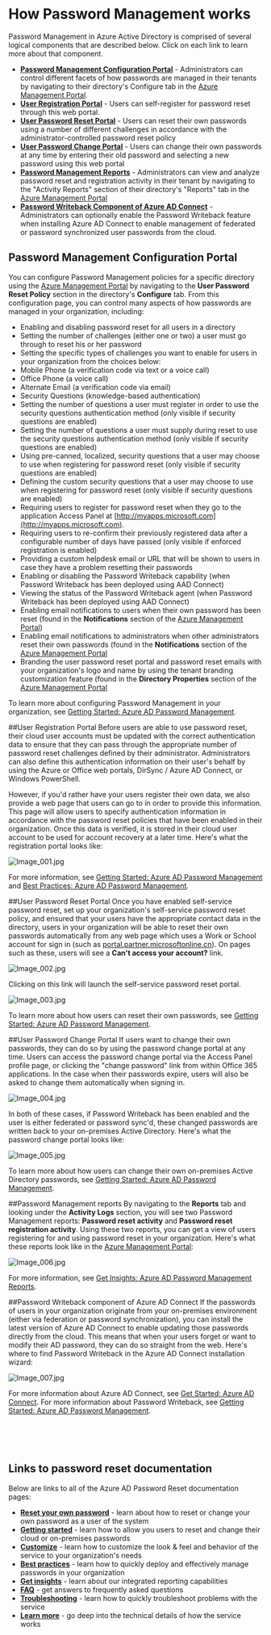 <properties 
	pageTitle="How it works: Azure AD Password Management | Windows Azure" 
	description="Learn about the different components of Azure AD Password Management, including where users register, reset, and change their passwords, and where admins configure, report on, and enable management of on-premises Active Directory passwords." 
	services="active-directory" 
	documentationCenter="" 
	authors="asteen" 
	manager="kbrint" 
	editor="billmath"/>

<tags
	ms.service="active-directory"
	ms.date="11/16/2015"
	wacn.date=""/>

# How Password Management works
Password Management in Azure Active Directory is comprised of several logical components that are described below.  Click on each link to learn more about that component.

- [**Password Management Configuration Portal**](#password-management-configuration-portal) - Administrators can control different facets of how passwords are managed in their tenants by navigating to their directory's Configure tab in the [Azure Management Portal](https://manage.windowsazure.cn).
- [**User Registration Portal**](#user-registration-portal) - Users can self-register for password reset through this web portal.
- [**User Password Reset Portal**](#user-password-reset-portal) - Users can reset their own passwords using a number of different challenges in accordance with the administrator-controlled password reset policy
- [**User Password Change Portal**](#user-password-change-portal) - Users can change their own passwords at any time by entering their old password and selecting a new password using this web portal
- [**Password Management Reports**](#password-management-reports) - Administrators can view and analyze password reset and registration activity in their tenant by navigating to the "Activity Reports" section of their directory's "Reports" tab in the [Azure Management Portal](https://manage.windowsazure.cn)
- [**Password Writeback Component of Azure AD Connect**](#password-writeback-component-of-azure-ad-connect) - Administrators can optionally enable the Password Writeback feature when installing Azure AD Connect to enable management of federated or password synchronized user passwords from the cloud.

## Password Management Configuration Portal
You can configure Password Management policies for a specific directory using the [Azure Management Portal](https://manage.windowsazure.cn) by navigating to the **User Password Reset Policy** section in the directory's **Configure** tab.  From this configuration page, you can control many aspects of how passwords are managed in your organization, including:

- Enabling and disabling password reset for all users in a directory
- Setting the number of challenges (either one or two) a user must go through to reset his or her password
- Setting the specific types of challenges you want to enable for users in your organization from the choices below:
 - Mobile Phone (a verification code via text or a voice call)
 - Office Phone (a voice call)
 - Alternate Email (a verification code via email)
 - Security Questions (knowledge-based authentication)
- Setting the number of questions a user must register in order to use the security questions authentication method (only visible if security questions are enabled)
- Setting the number of questions a user must supply during reset to use the security questions authentication method (only visible if security questions are enabled)
- Using pre-canned, localized, security questions that a user may choose to use when registering for password reset (only visible if security questions are enabled)
- Defining the custom security questions that a user may choose to use when registering for password reset (only visible if security questions are enabled)
- Requiring users to register for password reset when they go to the application Access Panel at [http://myapps.microsoft.com](http://myapps.microsoft.com).
- Requiring users to re-confirm their previously registered data after a configurable number of days have passed (only visible if enforced registration is enabled)
- Providing a custom helpdesk email or URL that will be shown to users in case they have a problem resetting their passwords
- Enabling or disabling the Password Writeback capability (when Password Writeback has been deployed using AAD Connect)
- Viewing the status of the Password Writeback agent (when Password Writeback has been deployed using AAD Connect)
- Enabling email notifications to users when their own password has been reset (found in the **Notifications** section of the [Azure Management Portal](https://manage.windowsazure.cn))
- Enabling email notifications to administrators when other administrators reset their own passwords (found in the **Notifications** section of the [Azure Management Portal](https://manage.windowsazure.cn)
- Branding the user password reset portal and password reset emails with your organization's logo and name by using the tenant branding customization feature (found in the **Directory Properties** section of the [Azure Management Portal](https://manage.windowsazure.cn)

To learn more about configuring Password Management in your organization, see [Getting Started: Azure AD Password Management](/documentation/articles/active-directory-passwords-getting-started).

##User Registration Portal
Before users are able to use password reset, their cloud user accounts must be updated with the correct authentication data to ensure that they can pass through the appropriate number of password reset challenges defined by their administrator.  Administrators can also define this authentication information on their user's behalf by using the Azure or Office web portals, DirSync / Azure AD Connect, or Windows PowerShell.

However, if you'd rather have your users register their own data, we also provide a web page that users can go to in order to provide this information.  This page will allow users to specify authentication information in accordance with the password reset policies that have been enabled in their organization.  Once this data is verified, it is stored in their cloud user account to be used for account recovery at a later time. Here's what the registration portal looks like:

  ![][001]

For more information, see [Getting Started: Azure AD Password Management](/documentation/articles/active-directory-passwords-getting-started) and [Best Practices: Azure AD Password Management](/documentation/articles/active-directory-passwords-best-practices). 

##User Password Reset Portal
Once you have enabled self-service password reset, set up your organization's self-service password reset policy, and ensured that your users have the appropriate contact data in the directory, users in your organization will be able to reset their own passwords automatically from any web page which uses a Work or School account for sign in (such as [portal.partner.microsoftonline.cn](https://portal.partner.microsoftonline.cn)). On pages such as these, users will see a **Can't access your account?** link. 

  ![][002]

Clicking on this link will launch the self-service password reset portal.

  ![][003]

To learn more about how users can reset their own passwords, see [Getting Started: Azure AD Password Management](/documentation/articles/active-directory-passwords-getting-started).

##User Password Change Portal
If users want to change their own passwords, they can do so by using the password change portal at any time.  Users can access the password change portal via the Access Panel profile page, or clicking the "change password" link from within Office 365 applications.  In the case when their passwords expire, users will also be asked to change them automatically when signing in. 

  ![][004]

In both of these cases, if Password Writeback has been enabled and the user is either federated or password sync'd, these changed passwords are written back to your on-premises Active Directory. Here's what the password change portal looks like: 

  ![][005]

To learn more about how users can change their own on-premises Active Directory passwords, see [Getting Started: Azure AD Password Management](/documentation/articles/active-directory-passwords-getting-started).

##Password Management reports
By navigating to the **Reports** tab and looking under the **Activity Logs** section, you will see two Password Management reports: **Password reset activity** and **Password reset registration activity**.  Using these two reports, you can get a view of users registering for and using password reset in your organization. Here's what these reports look like in the [Azure Management Portal](https://manage.windowsazure.cn):

  ![][006]

For more information, see [Get Insights: Azure AD Password Management Reports](/documentation/articles/active-directory-passwords-get-insights).

##Password Writeback component of Azure AD Connect
If the passwords of users in your organization originate from your on-premises environment (either via federation or password synchronization), you can install the latest version of Azure AD Connect to enable updating those passwords directly from the cloud.  This means that when your users forget or want to modify their AD password, they can do so straight from the web.  Here's where to find Password Writeback in the Azure AD Connect installation wizard:

  ![][007]

For more information about Azure AD Connect, see [Get Started: Azure AD Connect](/documentation/articles/active-directory-aadconnect). For more information about Password Writeback, see [Getting Started: Azure AD Password Management](/documentation/articles/active-directory-passwords-getting-started).


<br/>
<br/>
<br/>

## Links to password reset documentation
Below are links to all of the Azure AD Password Reset documentation pages: 

* [**Reset your own password**](/documentation/articles/active-directory-passwords-update-your-own-password) - learn about how to reset or change your own password as a user of the system
* [**Getting started**](/documentation/articles/active-directory-passwords-getting-started) - learn how to allow you users to reset and change their cloud or on-premises passwords
* [**Customize**](/documentation/articles/active-directory-passwords-customize) - learn how to customize the look & feel and behavior of the service to your organization's needs
* [**Best practices**](/documentation/articles/active-directory-passwords-best-practices) - learn how to quickly deploy and effectively manage passwords in your organization
* [**Get insights**](/documentation/articles/active-directory-passwords-get-insights) - learn about our integrated reporting capabilities
* [**FAQ**](/documentation/articles/active-directory-passwords-faq) - get answers to frequently asked questions
* [**Troubleshooting**](/documentation/articles/active-directory-passwords-troubleshoot) - learn how to quickly troubleshoot problems with the service
* [**Learn more**](/documentation/articles/active-directory-passwords-learn-more) - go deep into the technical details of how the service works



[001]: ./media/active-directory-passwords-how-it-works/001.jpg "Image_001.jpg"
[002]: ./media/active-directory-passwords-how-it-works/002.jpg "Image_002.jpg"
[003]: ./media/active-directory-passwords-how-it-works/003.jpg "Image_003.jpg"
[004]: ./media/active-directory-passwords-how-it-works/004.jpg "Image_004.jpg"
[005]: ./media/active-directory-passwords-how-it-works/005.jpg "Image_005.jpg"
[006]: ./media/active-directory-passwords-how-it-works/006.jpg "Image_006.jpg"
[007]: ./media/active-directory-passwords-how-it-works/007.jpg "Image_007.jpg"

